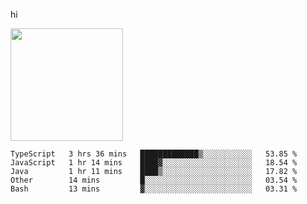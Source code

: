 hi

<img height="180em" src="https://github-readme-stats.vercel.app/api?username=AProductiveNerd&show_icons=true&hide_border=true&&count_private=true&include_all_commits=true" />

<!--START_SECTION:waka-->
```text
TypeScript   3 hrs 36 mins   █████████████▒░░░░░░░░░░░   53.85 % 
JavaScript   1 hr 14 mins    ████▓░░░░░░░░░░░░░░░░░░░░   18.54 % 
Java         1 hr 11 mins    ████▒░░░░░░░░░░░░░░░░░░░░   17.82 % 
Other        14 mins         █░░░░░░░░░░░░░░░░░░░░░░░░   03.54 % 
Bash         13 mins         ▓░░░░░░░░░░░░░░░░░░░░░░░░   03.31 % 
```
<!--END_SECTION:waka-->
